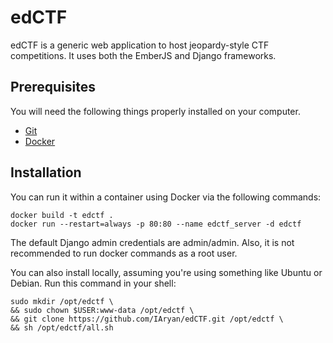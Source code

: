 # edCTF

edCTF is a generic web application to host jeopardy-style CTF competitions.  It uses both the EmberJS and Django frameworks.

## Prerequisites

You will need the following things properly installed on your computer.

* [Git](http://git-scm.com/)
* [Docker](http://docs.docker.com/engine/installation/)

## Installation

You can run it within a container using Docker via the following commands:
```
docker build -t edctf .
docker run --restart=always -p 80:80 --name edctf_server -d edctf
```
The default Django admin credentials are admin/admin.  Also, it is not recommended to run docker commands as a root user.


You can also install locally, assuming you're using something like Ubuntu or Debian.  Run this command in your shell:
```
sudo mkdir /opt/edctf \
&& sudo chown $USER:www-data /opt/edctf \
&& git clone https://github.com/IAryan/edCTF.git /opt/edctf \
&& sh /opt/edctf/all.sh
```
